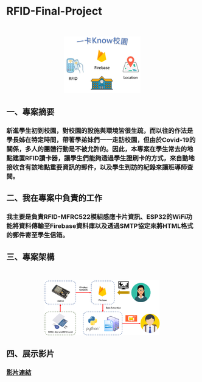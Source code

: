 # RFID-Final-Project
<br>
<p align="center">
<img src="https://github.com/explore23556/RFID-Final-Project/blob/main/%E5%9C%96%E7%89%877.png"; width="40%";/>
</p>
  
## 一、專案摘要
### 新進學生初到校園，對校園的設施與環境皆很生疏，而以往的作法是學長姊在特定時間，帶著學弟妹們一一走訪校園，但由於Covid-19的關係，多人的團體行動是不被允許的。因此，本專案在學生常去的地點建置RFID讀卡器，讓學生們能夠透過學生證刷卡的方式，來自動地接收含有該地點重要資訊的郵件，以及學生到訪的紀錄來讓班導師查閱。
## 二、我在專案中負責的工作
### 我主要是負責RFID-MFRC522模組感應卡片資訊、ESP32的WiFi功能將資料傳輸至Firebase資料庫以及透過SMTP協定來將HTML格式的郵件寄至學生信箱。
## 三、專案架構
<br>
<p align="center">
<img src="https://github.com/explore23556/RFID-Final-Project/blob/main/%E5%9C%96%E7%89%878.png"; width="60%";/>
</p>

## 四、展示影片
### [影片連結](https://www.youtube.com/watch?v=HjIhahJ6sq8)

